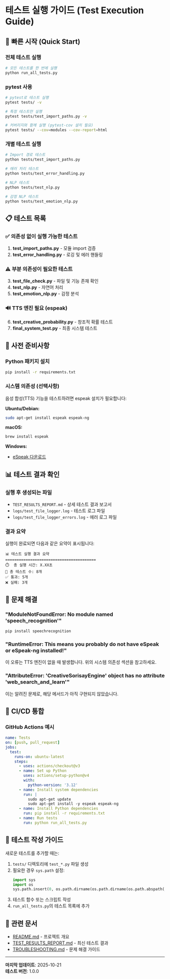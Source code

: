 # 테스트 실행 가이드 (Test Execution Guide)

## 🚀 빠른 시작 (Quick Start)

### 전체 테스트 실행
```bash
# 모든 테스트를 한 번에 실행
python run_all_tests.py
```

### pytest 사용
```bash
# pytest로 테스트 실행
pytest tests/ -v

# 특정 테스트만 실행
pytest tests/test_import_paths.py -v

# 커버리지와 함께 실행 (pytest-cov 설치 필요)
pytest tests/ --cov=modules --cov-report=html
```

### 개별 테스트 실행
```bash
# Import 경로 테스트
python tests/test_import_paths.py

# 에러 처리 테스트
python tests/test_error_handling.py

# NLP 테스트
python tests/test_nlp.py

# 감정 NLP 테스트
python tests/test_emotion_nlp.py
```

## 📋 테스트 목록

### ✅ 의존성 없이 실행 가능한 테스트
1. **test_import_paths.py** - 모듈 import 검증
2. **test_error_handling.py** - 로깅 및 에러 핸들링

### ⚠️ 부분 의존성이 필요한 테스트
3. **test_file_check.py** - 파일 및 기능 존재 확인
4. **test_nlp.py** - 자연어 처리
5. **test_emotion_nlp.py** - 감정 분석

### 🔊 TTS 엔진 필요 (espeak)
6. **test_creative_probability.py** - 창조적 확률 테스트
7. **final_system_test.py** - 최종 시스템 테스트

## 🔧 사전 준비사항

### Python 패키지 설치
```bash
pip install -r requirements.txt
```

### 시스템 의존성 (선택사항)
음성 합성(TTS) 기능을 테스트하려면 espeak 설치가 필요합니다:

**Ubuntu/Debian:**
```bash
sudo apt-get install espeak espeak-ng
```

**macOS:**
```bash
brew install espeak
```

**Windows:**
- [eSpeak 다운로드](https://espeak.sourceforge.net/)

## 📊 테스트 결과 확인

### 실행 후 생성되는 파일
- `TEST_RESULTS_REPORT.md` - 상세 테스트 결과 보고서
- `logs/test_file_logger.log` - 테스트 로그 파일
- `logs/test_file_logger_errors.log` - 에러 로그 파일

### 결과 요약
실행이 완료되면 다음과 같은 요약이 표시됩니다:
```
📊 테스트 실행 결과 요약
========================================
⏱️  총 실행 시간: X.XX초
📝 총 테스트 수: 8개
✅ 통과: 5개
❌ 실패: 3개
```

## 🐛 문제 해결

### "ModuleNotFoundError: No module named 'speech_recognition'"
```bash
pip install speechrecognition
```

### "RuntimeError: This means you probably do not have eSpeak or eSpeak-ng installed!"
이 오류는 TTS 엔진이 없을 때 발생합니다. 위의 시스템 의존성 섹션을 참고하세요.

### "AttributeError: 'CreativeSorisayEngine' object has no attribute 'web_search_and_learn'"
이는 알려진 문제로, 해당 메서드가 아직 구현되지 않았습니다.

## 🔄 CI/CD 통합

### GitHub Actions 예시
```yaml
name: Tests
on: [push, pull_request]
jobs:
  test:
    runs-on: ubuntu-latest
    steps:
      - uses: actions/checkout@v3
      - name: Set up Python
        uses: actions/setup-python@v4
        with:
          python-version: '3.12'
      - name: Install system dependencies
        run: |
          sudo apt-get update
          sudo apt-get install -y espeak espeak-ng
      - name: Install Python dependencies
        run: pip install -r requirements.txt
      - name: Run tests
        run: python run_all_tests.py
```

## 📝 테스트 작성 가이드

새로운 테스트를 추가할 때는:

1. `tests/` 디렉토리에 `test_*.py` 파일 생성
2. 필요한 경우 `sys.path` 설정:
   ```python
   import sys
   import os
   sys.path.insert(0, os.path.dirname(os.path.dirname(os.path.abspath(__file__))))
   ```
3. 테스트 함수 또는 스크립트 작성
4. `run_all_tests.py`의 테스트 목록에 추가

## 🔗 관련 문서
- [README.md](README.md) - 프로젝트 개요
- [TEST_RESULTS_REPORT.md](TEST_RESULTS_REPORT.md) - 최신 테스트 결과
- [TROUBLESHOOTING.md](TROUBLESHOOTING.md) - 문제 해결 가이드

---

**마지막 업데이트**: 2025-10-21  
**테스트 버전**: 1.0.0
